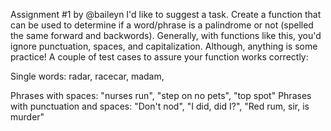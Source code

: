 Assignment #1 by @baileyn 
I'd like to suggest a task. Create a function that can be used to determine 
if a word/phrase is a palindrome or not (spelled the same forward and backwords). 
Generally, with functions like this, you'd ignore punctuation, spaces, and capitalization. 
Although, anything is some practice! A couple of test cases to assure your function works correctly: 

Single words: radar, racecar, madam, 

Phrases with spaces: "nurses run", "step on no pets", "top spot" 
Phrases with punctuation and spaces: "Don't nod", "I did, did I?", "Red rum, sir, is murder"
